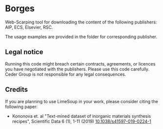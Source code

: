 # Borges
Web-Scarping tool for downloading the content of the following publishers: AIP, ECS, Elsevier, RSC. 

The usage examples are provided in the folder for corresponding publisher. 

## Legal notice

Running this code might breach certain contracts, agreements, 
or licences you have negotiated with the publishers. Please 
use this code carefully. Ceder Group is not responsible for 
any legal consequences.


## Credits

If you are planning to use LimeSoup in your work, please consider citing the following paper:

 * Kononova et. al "Text-mined dataset of inorganic materials synthesis recipes", Scientific Data 6 (1), 1-11 (2019) [10.1038/s41597-019-0224-1](https://www.nature.com/articles/s41597-019-0224-1)
